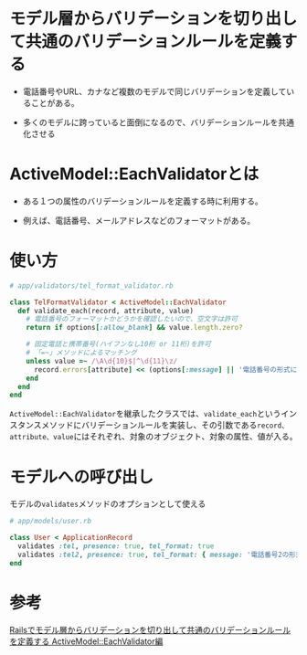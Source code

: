 # モデル層からバリデーションを切り出して共通のバリデーションルールを定義する

- 電話番号やURL、カナなど複数のモデルで同じバリデーションを定義していることがある。

- 多くのモデルに跨っていると面倒になるので、バリデーションルールを共通化させる

# ActiveModel::EachValidatorとは

- ある１つの属性のバリデーションルールを定義する時に利用する。

- 例えば、電話番号、メールアドレスなどのフォーマットがある。

# 使い方

```ruby
# app/validators/tel_format_validator.rb

class TelFormatValidator < ActiveModel::EachValidator
  def validate_each(record, attribute, value)
    # 電話番号のフォーマットかどうかを確認したいので、空文字は許可
    return if options[:allow_blank] && value.length.zero?

    # 固定電話と携帯番号(ハイフンなし10桁 or 11桁)を許可
    # 「=~」メソッドによるマッチング
    unless value =~ /\A\d{10}$|^\d{11}\z/
      record.errors[attribute] << (options[:message] || '電話番号の形式に誤りがあります')
    end
  end
end
```

`ActiveModel::EachValidator`を継承したクラスでは、`validate_each`というインスタンスメソッドにバリデーションルールを実装し、その引数である`record、attribute、value`にはそれぞれ、対象のオブジェクト、対象の属性、値が入る。

# モデルへの呼び出し

モデルの`validates`メソッドのオプションとして使える

```ruby
# app/models/user.rb

class User < ApplicationRecord
  validates :tel, presence: true, tel_format: true
  validates :tel2, presence: true, tel_format: { message: '電話番号2の形式に誤りがあります' }
end
```

# 参考

[Railsでモデル層からバリデーションを切り出して共通のバリデーションルールを定義する ActiveModel::EachValidator編
](https://tech.mof-mof.co.jp/blog/rails-each-validator/)